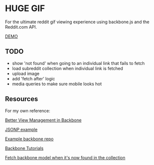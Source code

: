 # HUGE GIF

For the ultimate reddit gif viewing experience using backbone.js and the Reddit.com API.

[DEMO](http://patmood.github.io/hugegif)

## TODO
- show 'not found' when going to an individual link that fails to fetch
- load subreddit collection when individual link is fetched 
- upload image
- add 'fetch after' logic
- media queries to make sure mobile looks hot

## Resources
For my own reference:

[Better View Management in Backbone](http://lostechies.com/derickbailey/2011/09/15/zombies-run-managing-page-transitions-in-backbone-apps/)

[JSONP example](http://stackoverflow.com/questions/8430113/backbone-collection-jsonp-ajax-results-not-generating-model-correctly)

[Example backbone repo](https://github.com/thomasdavis/backbonetutorials/blob/gh-pages/videos/beginner/index.html)

[Backbone Tutorials](http://backbonetutorials.com/)

[Fetch backbone model when it's now found in the collection](http://lostechies.com/derickbailey/2012/02/03/get-a-model-from-a-backbone-collection-without-knowing-if-the-collection-is-loaded/)
